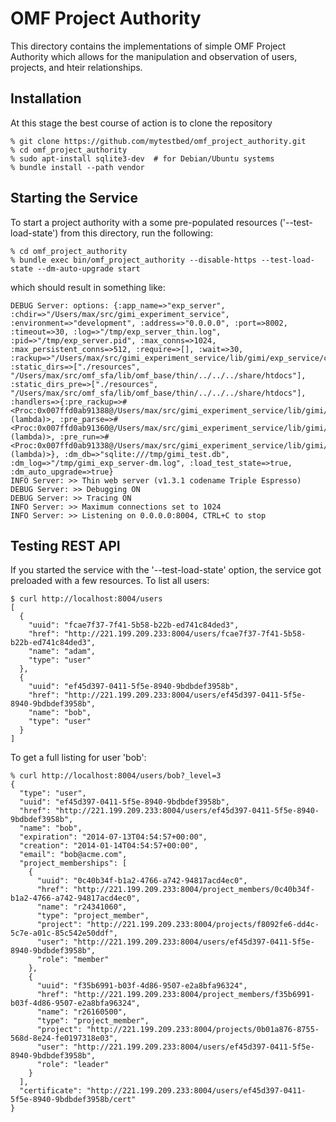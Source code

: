 
OMF Project Authority
=====================

This directory contains the implementations of simple OMF Project Authority which 
allows for the manipulation and observation of users, projects, and hteir relationships.

Installation
------------

At this stage the best course of action is to clone the repository

    % git clone https://github.com/mytestbed/omf_project_authority.git
    % cd omf_project_authority
    % sudo apt-install sqlite3-dev  # for Debian/Ubuntu systems
    % bundle install --path vendor
    
Starting the Service
--------------------

To start a project authority with a some pre-populated resources ('--test-load-state') from this directory, run the following:

    % cd omf_project_authority
    % bundle exec bin/omf_project_authority --disable-https --test-load-state --dm-auto-upgrade start
    
which should result in something like:

    DEBUG Server: options: {:app_name=>"exp_server", :chdir=>"/Users/max/src/gimi_experiment_service", :environment=>"development", :address=>"0.0.0.0", :port=>8002, :timeout=>30, :log=>"/tmp/exp_server_thin.log", :pid=>"/tmp/exp_server.pid", :max_conns=>1024, :max_persistent_conns=>512, :require=>[], :wait=>30, :rackup=>"/Users/max/src/gimi_experiment_service/lib/gimi/exp_service/config.ru", :static_dirs=>["./resources", "/Users/max/src/omf_sfa/lib/omf_base/thin/../../../share/htdocs"], :static_dirs_pre=>["./resources", "/Users/max/src/omf_sfa/lib/omf_base/thin/../../../share/htdocs"], :handlers=>{:pre_rackup=>#<Proc:0x007ffd0ab91388@/Users/max/src/gimi_experiment_service/lib/gimi/exp_service/server.rb:83 (lambda)>, :pre_parse=>#<Proc:0x007ffd0ab91360@/Users/max/src/gimi_experiment_service/lib/gimi/exp_service/server.rb:85 (lambda)>, :pre_run=>#<Proc:0x007ffd0ab91338@/Users/max/src/gimi_experiment_service/lib/gimi/exp_service/server.rb:94 (lambda)>}, :dm_db=>"sqlite:///tmp/gimi_test.db", :dm_log=>"/tmp/gimi_exp_server-dm.log", :load_test_state=>true, :dm_auto_upgrade=>true}
    INFO Server: >> Thin web server (v1.3.1 codename Triple Espresso)
    DEBUG Server: >> Debugging ON
    DEBUG Server: >> Tracing ON
    INFO Server: >> Maximum connections set to 1024
    INFO Server: >> Listening on 0.0.0.0:8004, CTRL+C to stop
    

Testing REST API
----------------

If you started the service with the '--test-load-state' option, the service got preloaded with a few
resources. To list all users:

    $ curl http://localhost:8004/users
    [
      {
        "uuid": "fcae7f37-7f41-5b58-b22b-ed741c84ded3",
        "href": "http://221.199.209.233:8004/users/fcae7f37-7f41-5b58-b22b-ed741c84ded3",
        "name": "adam",
        "type": "user"
      },
      {
        "uuid": "ef45d397-0411-5f5e-8940-9bdbdef3958b",
        "href": "http://221.199.209.233:8004/users/ef45d397-0411-5f5e-8940-9bdbdef3958b",
        "name": "bob",
        "type": "user"
      }
    ]
    
To get a full listing for user 'bob':

    % curl http://localhost:8004/users/bob?_level=3
    {
      "type": "user",
      "uuid": "ef45d397-0411-5f5e-8940-9bdbdef3958b",
      "href": "http://221.199.209.233:8004/users/ef45d397-0411-5f5e-8940-9bdbdef3958b",
      "name": "bob",
      "expiration": "2014-07-13T04:54:57+00:00",
      "creation": "2014-01-14T04:54:57+00:00",
      "email": "bob@acme.com",
      "project_memberships": [
        {
          "uuid": "0c40b34f-b1a2-4766-a742-94817acd4ec0",
          "href": "http://221.199.209.233:8004/project_members/0c40b34f-b1a2-4766-a742-94817acd4ec0",
          "name": "r24341060",
          "type": "project_member",
          "project": "http://221.199.209.233:8004/projects/f8092fe6-dd4c-5c7e-a01c-85c542e50ddf",
          "user": "http://221.199.209.233:8004/users/ef45d397-0411-5f5e-8940-9bdbdef3958b",
          "role": "member"
        },
        {
          "uuid": "f35b6991-b03f-4d86-9507-e2a8bfa96324",
          "href": "http://221.199.209.233:8004/project_members/f35b6991-b03f-4d86-9507-e2a8bfa96324",
          "name": "r26160500",
          "type": "project_member",
          "project": "http://221.199.209.233:8004/projects/0b01a876-8755-568d-8e24-fe0197318e03",
          "user": "http://221.199.209.233:8004/users/ef45d397-0411-5f5e-8940-9bdbdef3958b",
          "role": "leader"
        }
      ],
      "certificate": "http://221.199.209.233:8004/users/ef45d397-0411-5f5e-8940-9bdbdef3958b/cert"
    }    

